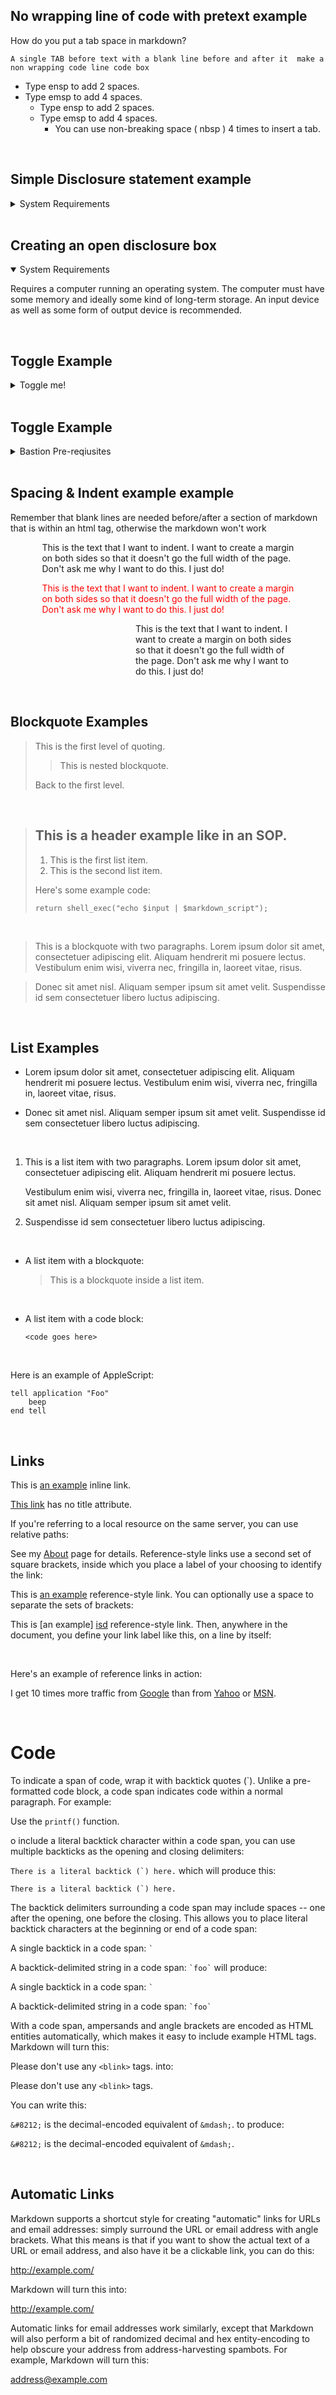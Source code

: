 ## No wrapping line of code with pretext example

How do you put a tab space in markdown?

```
A single TAB before text with a blank line before and after it  make a non wrapping code line code box
```

* Type ensp to add 2 spaces.
* Type emsp to add 4 spaces.
  * Type ensp to add 2 spaces.
  * Type emsp to add 4 spaces.
    * You can use non-breaking space ( nbsp ) 4 times to insert a tab.

<br>

## Simple Disclosure statement example
<details>
  <summary>System Requirements</summary>
  <p>Requires a computer running an operating system. The computer
  must have some memory and ideally some kind of long-term storage.
  An input device as well as some form of output device is
  recommended.</p>
</details>

<BR>

## Creating an open disclosure box

<details open>
  <summary>System Requirements</summary>
  <p>Requires a computer running an operating system. The computer
  must have some memory and ideally some kind of long-term storage.
  An input device as well as some form of output device is
  recommended.</p>
</details>

<BR>


## Toggle Example

<details><summary>Toggle me!</summary>Peek a boo!</details></details>

<br>

## Toggle Example

<details>
<summary>Bastion Pre-reqiusites</summary>

* Azure CLI
* Helm/Tiller
* Docker
* kubectl

</details>

<BR>

## Spacing & Indent example example

Remember that blank lines are needed before/after a section of markdown that is within an html tag, otherwise the markdown won't work

<p style="margin-left:10%; margin-right:10%;">This is the text that I want to indent. I want to create a margin on both sides so that it doesn't go the full width of the page. Don't ask me why I want to do this. I just do!</p>

 <p style="margin-left:10%; margin-right:10%; color:red">This is the text that I want to indent. I want to create a margin on both sides so that it doesn't go the full width of the page. Don't ask me why I want to do this. I just do!</p>

 <p style="margin-left:200px; margin-right:50px;">This is the text that I want to indent. I want to create a margin on both sides so that it doesn't go the full width of the page. Don't ask me why I want to do this. I just do!</p>

<BR>

## Blockquote Examples

> This is the first level of quoting.
>
> > This is nested blockquote.
>
> Back to the first level.

<BR>

> ## This is a header example like in an SOP.
>
> 1.   This is the first list item.
> 2.   This is the second list item.
>
> Here's some example code:
>
>     return shell_exec("echo $input | $markdown_script");

<BR>

> This is a blockquote with two paragraphs. Lorem ipsum dolor sit amet,
consectetuer adipiscing elit. Aliquam hendrerit mi posuere lectus.
Vestibulum enim wisi, viverra nec, fringilla in, laoreet vitae, risus.

> Donec sit amet nisl. Aliquam semper ipsum sit amet velit. Suspendisse
id sem consectetuer libero luctus adipiscing.

<BR>

## List Examples

*   Lorem ipsum dolor sit amet, consectetuer adipiscing elit.
    Aliquam hendrerit mi posuere lectus. Vestibulum enim wisi,
    viverra nec, fringilla in, laoreet vitae, risus.
*   Donec sit amet nisl. Aliquam semper ipsum sit amet velit.
    Suspendisse id sem consectetuer libero luctus adipiscing.

    <BR>

1.  This is a list item with two paragraphs. Lorem ipsum dolor
    sit amet, consectetuer adipiscing elit. Aliquam hendrerit
    mi posuere lectus.

    Vestibulum enim wisi, viverra nec, fringilla in, laoreet
    vitae, risus. Donec sit amet nisl. Aliquam semper ipsum
    sit amet velit.

2.  Suspendisse id sem consectetuer libero luctus adipiscing.

<BR>

*   A list item with a blockquote:

    > This is a blockquote
    > inside a list item.

    <BR>

*   A list item with a code block:

        <code goes here>

<BR><p>Here is an example of AppleScript:</p>

<pre><code>tell application "Foo"
    beep
end tell
</code></pre>

<BR>

## Links

This is [an example](http://example.com/ "Title") inline link.

[This link](http://example.net/) has no title attribute.

If you're referring to a local resource on the same server, you can use relative paths:

See my [About](/about/) page for details.
Reference-style links use a second set of square brackets, inside which you place a label of your choosing to identify the link:

This is [an example][isd] reference-style link.
You can optionally use a space to separate the sets of brackets:

This is [an example] [isd] reference-style link.
Then, anywhere in the document, you define your link label like this, on a line by itself:

[isd]: http://examples.com/  "Optional Title Here"

<BR>

Here's an example of reference links in action:

I get 10 times more traffic from [Google][] than from
[Yahoo][] or [MSN][].

  [google]: http://google.com/        "Google"
  [yahoo]:  http://search.yahoo.com/  "Yahoo Search"
  [msn]:    http://search.msn.com/    "MSN Search"

<BR>

# Code
To indicate a span of code, wrap it with backtick quotes (`). Unlike a pre-formatted code block, a code span indicates code within a normal paragraph. For example:

Use the `printf()` function.

o include a literal backtick character within a code span, you can use multiple backticks as the opening and closing delimiters:

``There is a literal backtick (`) here.``
which will produce this:

<p><code>There is a literal backtick (`) here.</code></p>
The backtick delimiters surrounding a code span may include spaces -- one after the opening, one before the closing. This allows you to place literal backtick characters at the beginning or end of a code span:

A single backtick in a code span: `` ` ``

A backtick-delimited string in a code span: `` `foo` ``
will produce:

<p>A single backtick in a code span: <code>`</code></p>

<p>A backtick-delimited string in a code span: <code>`foo`</code></p>
With a code span, ampersands and angle brackets are encoded as HTML entities automatically, which makes it easy to include example HTML tags. Markdown will turn this:

Please don't use any `<blink>` tags.
into:

<p>Please don't use any <code>&lt;blink&gt;</code> tags.</p>
You can write this:

`&#8212;` is the decimal-encoded equivalent of `&mdash;`.
to produce:

<p><code>&amp;#8212;</code> is the decimal-encoded
equivalent of <code>&amp;mdash;</code>.</p>

<BR>

## Automatic Links

Markdown supports a shortcut style for creating "automatic" links for URLs and email addresses: simply surround the URL or email address with angle brackets. What this means is that if you want to show the actual text of a URL or email address, and also have it be a clickable link, you can do this:

<http://example.com/>

Markdown will turn this into:

<a href="http://example.com/">http://example.com/</a>

Automatic links for email addresses work similarly, except that Markdown will also perform a bit of randomized decimal and hex entity-encoding to help obscure your address from address-harvesting spambots. For example, Markdown will turn this:

<address@example.com>
